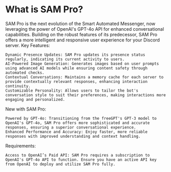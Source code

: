 # What is SAM Pro?
SAM Pro is the next evolution of the Smart Automated Messenger, now leveraging the power of OpenAI's GPT-4o API for enhanced conversational capabilities. Building on the robust features of its predecessor, SAM Pro offers a more intelligent and responsive user experience for your Discord server.
Key Features:

    Dynamic Presence Updates: SAM Pro updates its presence status regularly, indicating its current activity to users.
    AI-Powered Image Generation: Generates images based on user prompts using advanced AI models while ensuring content safety through automated checks.
    Contextual Conversations: Maintains a memory cache for each server to provide contextually relevant responses, enhancing interaction continuity.
    Customizable Personality: Allows users to tailor the bot's conversation style to suit their preferences, making interactions more engaging and personalized.

New with SAM Pro:

    Powered by GPT-4o: Transitioning from the freeGPT's GPT-3 model to OpenAI's GPT-4o, SAM Pro offers more sophisticated and accurate responses, ensuring a superior conversational experience.
    Enhanced Performance and Accuracy: Enjoy faster, more reliable responses with improved understanding and context handling.

Requirements:

    Access to OpenAI’s Paid API: SAM Pro requires a subscription to OpenAI's GPT-4o API to function. Ensure you have an active API key from OpenAI to deploy and utilize SAM Pro fully.
